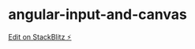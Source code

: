 # angular-input-and-canvas

[Edit on StackBlitz ⚡️](https://stackblitz.com/edit/angular-input-and-canvas)